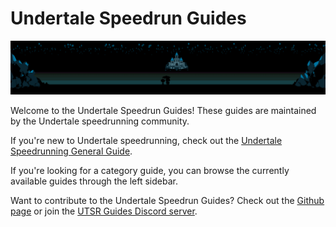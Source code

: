 # Undertale Speedrun Guides
<img src='./Images/UTSRGuidesHeader.png'></img>

Welcome to the Undertale Speedrun Guides! These guides are maintained by the Undertale speedrunning community.

If you're new to Undertale speedrunning, check out the [Undertale Speedrunning General Guide](/GeneralGuides/GeneralGuide).

If you're looking for a category guide, you can browse the currently available guides through the left sidebar.

Want to contribute to the Undertale Speedrun Guides? Check out the [Github page](https://github.com/OceanBagel/UTSRGuides) or join the [UTSR Guides Discord server](https://discord.gg/gCRCk3TcGd).
